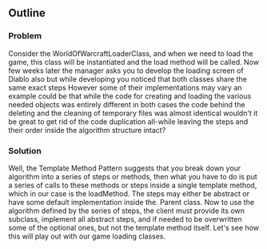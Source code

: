 ## Outline

### Problem

Consider the WorldOfWarcraftLoaderClass, and when we need to load the game, this class will be instantiated and the load method will be called. Now few weeks later the manager asks you to develop the loading screen of Diablo also but while developing you noticed that both classes share the same exact steps However some of their implementations may vary an example could be that while the code for creating and loading the various needed objects was entirely different in both cases the code behind the deleting and the cleaning of temporary files was almost identical wouldn't it be great to get rid of the code duplication all-while leaving the steps and their order inside the algorithm structure intact?

### Solution

Well, the Template Method Pattern suggests that you break down your algorithm into a series of steps or methods, then what you have to do is put a series of calls to these methods or steps inside a single template method, which in our case is the loadMethod. The steps may either be abstract or have some default implementation inside the. Parent class. Now to use the algorithm defined by the series of steps, the client must provide its own subclass, implement all abstract steps, and if needed to be overwritten some of the optional ones, but not the template method itself.  Let's see how this will play out with our game loading classes. 